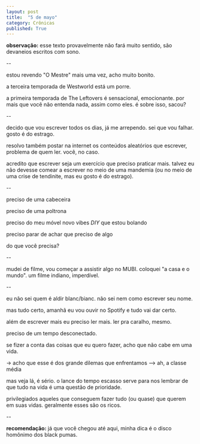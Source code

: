 ```yaml
---
layout: post
title:  "5 de mayo"
category: Crônicas
published: True
---
```


**observação:** esse texto provavelmente não fará muito sentido, são devaneios escritos com sono.

--

estou revendo "O Mestre" mais uma vez, acho muito bonito.

a terceira temporada de Westworld está um porre.

a primeira temporada de The Leftovers é sensacional, emocionante. por mais que vocẽ não entenda nada, assim como eles. é sobre isso, sacou?

--

decido que vou escrever todos os dias, já me arrependo. sei que vou falhar. gosto é do estrago.

resolvo também postar na internet os conteúdos aleatórios que escrever, problema de quem ler. você, no caso.

acredito que escrever seja um exercício que preciso praticar mais. talvez eu não devesse comear a escrever no meio de uma mandemia (ou no meio de uma crise de tendinite, mas eu gosto é do estrago).

--

preciso de uma cabeceira

preciso de uma poltrona

preciso do meu móvel novo vibes _DIY_ que estou bolando

preciso parar de achar que preciso de algo

do que você precisa?

--

mudei de filme, vou começar a assistir algo no MUBI. coloquei "a casa e o mundo". um filme indiano, imperdível.

--


eu não sei quem é aldir blanc/bianc. não sei nem como escrever seu nome.

mas tudo certo, amanhã eu vou ouvir no Spotify e tudo vai dar certo.

além de escrever mais eu preciso ler mais. ler pra caralho, mesmo.

preciso de um tempo desconectado.

se fizer a conta das coisas que eu quero fazer, acho que não cabe em uma vida.

-> acho que esse é dos grande dilemas que enfrentamos
--> ah, a classe média

mas veja lá, é sério. o lance do tempo escasso serve para nos lembrar de que tudo na vida é uma questão de prioridade.

privilegiados aqueles que conseguem fazer tudo (ou quase) que querem em suas vidas. geralmente esses são os ricos.

--

**recomendação:** já que você chegou até aqui, minha dica é o disco homônimo dos black pumas.
